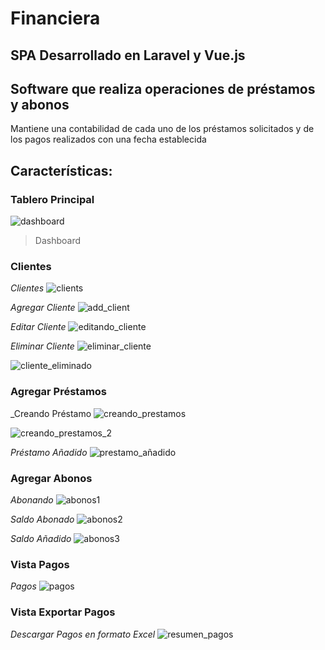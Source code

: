 # Financiera

## SPA Desarrollado en Laravel y Vue.js

## Software que realiza operaciones de préstamos y abonos 
Mantiene una contabilidad de cada uno de los préstamos solicitados y de los pagos realizados
con una fecha establecida

## Características:

  ### Tablero Principal
  ![dashboard](https://user-images.githubusercontent.com/45542462/108391211-163dfa80-71d7-11eb-9b6e-88779f297cb9.png)

  > Dashboard
  
  ### Clientes
  
  _Clientes_
![clients](https://user-images.githubusercontent.com/45542462/108391332-37065000-71d7-11eb-8530-1db1b527a010.png)

_Agregar Cliente_
![add_client](https://user-images.githubusercontent.com/45542462/108391481-5f8e4a00-71d7-11eb-9a58-6e372cefee93.png)

_Editar Cliente_
![editando_cliente](https://user-images.githubusercontent.com/45542462/108391508-67e68500-71d7-11eb-8090-e964efedb8df.png)

_Eliminar Cliente_
![eliminar_cliente](https://user-images.githubusercontent.com/45542462/108391554-70d75680-71d7-11eb-9c7b-bef91f0ac9e4.png)

![cliente_eliminado](https://user-images.githubusercontent.com/45542462/108391596-7b91eb80-71d7-11eb-9445-54173485cfc3.png)
  
  ### Agregar Préstamos
  
 _Creando Préstamo
![creando_prestamos](https://user-images.githubusercontent.com/45542462/108391756-a11ef500-71d7-11eb-8aaa-7cfdb929aea5.png)

![creando_prestamos_2](https://user-images.githubusercontent.com/45542462/108391792-aa0fc680-71d7-11eb-9cec-c8021eee9dfc.png)

_Préstamo Añadido_
![prestamo_añadido](https://user-images.githubusercontent.com/45542462/108393280-1808bd80-71d9-11eb-8c65-3e61005b5207.png)
  
  ### Agregar Abonos
  
  _Abonando_
![abonos1](https://user-images.githubusercontent.com/45542462/108392517-69fd1380-71d8-11eb-966f-b6e008e6f8f2.png)

_Saldo Abonado_
![abonos2](https://user-images.githubusercontent.com/45542462/108392587-7aad8980-71d8-11eb-97ba-b8a6176b2910.png)

_Saldo Añadido_
![abonos3](https://user-images.githubusercontent.com/45542462/108392642-88630f00-71d8-11eb-9dea-f363ab2c845b.png)
  
  ### Vista Pagos
  
  _Pagos_
![pagos](https://user-images.githubusercontent.com/45542462/108392723-9a44b200-71d8-11eb-8778-9167d5aaf327.png)

 ### Vista Exportar Pagos
 
 _Descargar Pagos en formato Excel_
![resumen_pagos](https://user-images.githubusercontent.com/45542462/108392832-b0eb0900-71d8-11eb-972e-a628423a3411.png)

